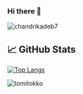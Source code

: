 ### Hi there 👋

<p align="left"> <img src="https://komarev.com/ghpvc/?username=AkbarYusupov2003&label=Profile%20views&color=0e75b6&style=flat" alt="chandrikadeb7" /> </p>

## &#x1f4c8; GitHub Stats

[![Top Langs](https://github-readme-stats.vercel.app/api/top-langs/?username=AkbarYusupov2003&hide=java,html,css&theme=radical)](https://github.com/anuraghazra/github-readme-stats)

<p><img align="left" src="https://github-readme-stats.vercel.app/api?username=AkbarYusupov2003&show_icons=true&locale=en" alt="tomitokko" /></p>
